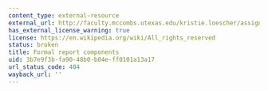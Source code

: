 ```yaml
---
content_type: external-resource
external_url: http://faculty.mccombs.utexas.edu/kristie.loescher/assignments/project%20report.htm
has_external_license_warning: true
license: https://en.wikipedia.org/wiki/All_rights_reserved
status: broken
title: Formal report components
uid: 3b7e9f3b-fa90-48b0-b04e-ff0101a13a17
url_status_code: 404
wayback_url: ''
---
```

